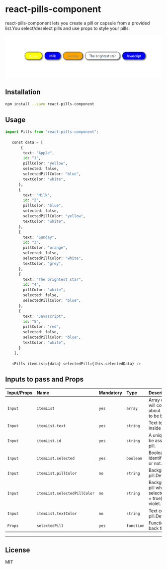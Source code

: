 # react-pills-component

react-pills-component lets you create a pill or capsule from a provided list.You select/deselect pills and use props to style your pills.

![react-pills-component](src/pills.PNG)

## Installation

```bash
npm install --save react-pills-component

```

## Usage

```python
import Pills from "react-pills-component";

   const data = [
       {
        text: "Apple",
        id: "1",
        pillColor: "yellow",
        selected: false,
        selectedPillColor: "blue",
        textColor: "white",
      },
      {
        text: "Milk",
        id: "2",
        pillColor: "blue",
        selected: false,
        selectedPillColor: "yellow",
        textColor: "white",
      },
      {
        text: "Sunday",
        id: "3",
        pillColor: "orange",
        selected: false,
        selectedPillColor: "white",
        textColor: "grey",
      },
      {
        text: "The brightest star",
        id: "4",
        pillColor: "white",
        selected: false,
        selectedPillColor: "blue",
      },
      {
        text: "Javascript",
        id: "5",
        pillColor: "red",
        selected: false,
        selectedPillColor: "blue",
        textColor: "white",
      }
    ],

   <Pills itemList={data} selectedPill={this.selectedData} />
```

## Inputs to pass and Props

| Input/Props | Name                         | Mandatory | Type       | Description                                                                                              |
| :---------- | :--------------------------- | :-------- | :--------- | :------------------------------------------------------------------------------------------------------- |
| `Input`     | `itemList`                   | `yes`     | `array`    | Array of objects which will contain information about pill text and styles to be be applied.             |
| `Input`     | `itemList.text`              | `yes`     | `string`   | Text to be displayed inside the pill.                                                                    |
| `Input`     | `itemList.id`                | `yes`     | `string`   | A unique string which will be associated with the pill.                                                  |
| `Input`     | `itemList.selected`          | `yes`     | `boolean`  | Boolean value used to identify if a pill is selected or not.                                             |
| `Input`     | `itemList.pillColor`         | `no`      | `string`   | Background color for the pill.Default color is azure.                                                    |
| `Input`     | `itemList.selectedPillColor` | `no`      | `string`   | Background color for the pill when a pill is selected(itemList.selected = true).Default color is violet. |
| `Input`     | `itemList.textColor`         | `no`      | `string`   | Text color for the pill.Default color is black.                                                          |
| `Props`     | `selectedPill`               | `yes`     | `function` | Function that will give back the selected value.                                                         |

---

## License

MIT
